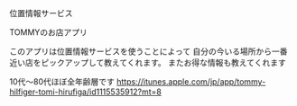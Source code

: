位置情報サービス

TOMMYのお店アプリ

このアプリは位置情報サービスを使うことによって
自分の今いる場所から一番近い店をピックアップして教えてくれます。
またお得な情報も教えてくれます

10代～80代ほぼ全年齢層です
https://itunes.apple.com/jp/app/tommy-hilfiger-tomi-hirufiga/id1115535912?mt=8
